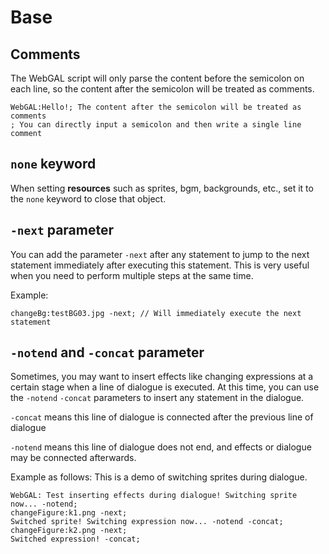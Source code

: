 # Base

## Comments

The WebGAL script will only parse the content before the semicolon on each line, so the content after the semicolon will be treated as comments.

``` ws
WebGAL:Hello!; The content after the semicolon will be treated as comments
; You can directly input a semicolon and then write a single line comment
```

## `none` keyword

When setting **resources** such as sprites, bgm, backgrounds, etc., set it to the `none` keyword to close that object.

## `-next` parameter

You can add the parameter `-next` after any statement to jump to the next statement immediately after executing this statement. This is very useful when you need to perform multiple steps at the same time.

Example:

``` ws
changeBg:testBG03.jpg -next; // Will immediately execute the next statement
```

## `-notend` and `-concat` parameter

Sometimes, you may want to insert effects like changing expressions at a certain stage when a line of dialogue is executed.
At this time, you can use the `-notend` `-concat` parameters to insert any statement in the dialogue.

`-concat` means this line of dialogue is connected after the previous line of dialogue

`-notend` means this line of dialogue does not end, and effects or dialogue may be connected afterwards.

Example as follows: This is a demo of switching sprites during dialogue.

``` ws
WebGAL: Test inserting effects during dialogue! Switching sprite now... -notend;
changeFigure:k1.png -next;
Switched sprite! Switching expression now... -notend -concat; 
changeFigure:k2.png -next;
Switched expression! -concat;
```
